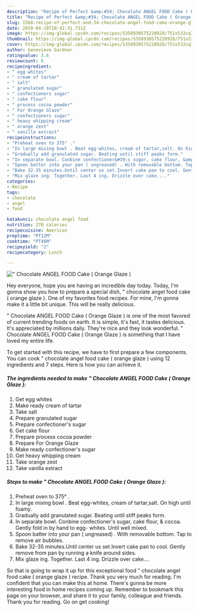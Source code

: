 ```yaml
---
description: "Recipe of Perfect &amp;#34; Chocolate ANGEL FOOD Cake ( Orange Glaze )"
title: "Recipe of Perfect &amp;#34; Chocolate ANGEL FOOD Cake ( Orange Glaze )"
slug: 1568-recipe-of-perfect-and-34-chocolate-angel-food-cake-orange-glaze
date: 2020-04-18T20:42:31.731Z
image: https://img-global.cpcdn.com/recipes/5358930575228928/751x532cq70/chocolate-angel-food-cake-orange-glaze-recipe-main-photo.jpg
thumbnail: https://img-global.cpcdn.com/recipes/5358930575228928/751x532cq70/chocolate-angel-food-cake-orange-glaze-recipe-main-photo.jpg
cover: https://img-global.cpcdn.com/recipes/5358930575228928/751x532cq70/chocolate-angel-food-cake-orange-glaze-recipe-main-photo.jpg
author: Genevieve Gardner
ratingvalue: 3.6
reviewcount: 6
recipeingredient:
- " egg whites"
- " cream of tartar"
- " salt"
- " granulated sugar"
- " confectioners sugar"
- " cake flour"
- " process cocoa powder"
- " For Orange Glaze"
- " confectioners sugar"
- " heavy whipping cream"
- " orange zest"
- " vanilla extract"
recipeinstructions:
- "Preheat oven to 375° ."
- "In large mixing bowl . Beat egg-whites, cream of tartar,salt. On high until foamy."
- "Gradually add granulated sugar. Beating until stiff peaks form."
- "In separate bowl. Conbine confectioner&#39;s sugar, cake flour, &amp; cocoa. Gently fold in by hand to egg- whites. Until well mixed."
- "Spoon batter into your pan ( ungreased) . With removable bottom. Tap to remove air bubbles."
- "Bake 32-35 minutes.Until center us set.Invert cake pan to cool. Gently remove from pan by running a knife around sides."
- "Mix glaze ing. Together. Last 4 ing. Drizzle over cake...."
categories:
- Recipe
tags:
- chocolate
- angel
- food

katakunci: chocolate angel food 
nutrition: 270 calories
recipecuisine: American
preptime: "PT12M"
cooktime: "PT46M"
recipeyield: "2"
recipecategory: Lunch

---
```



![&#34; Chocolate ANGEL FOOD Cake ( Orange Glaze )](https://img-global.cpcdn.com/recipes/5358930575228928/751x532cq70/chocolate-angel-food-cake-orange-glaze-recipe-main-photo.jpg)

Hey everyone, hope you are having an incredible day today. Today, I'm gonna show you how to prepare a special dish, &#34; chocolate angel food cake ( orange glaze ). One of my favorites food recipes. For mine, I'm gonna make it a little bit unique. This will be really delicious.



&#34; Chocolate ANGEL FOOD Cake ( Orange Glaze ) is one of the most favored of current trending foods on earth. It is simple, it's fast, it tastes delicious. It's appreciated by millions daily. They're nice and they look wonderful. &#34; Chocolate ANGEL FOOD Cake ( Orange Glaze ) is something that I have loved my entire life.


To get started with this recipe, we have to first prepare a few components. You can cook &#34; chocolate angel food cake ( orange glaze ) using 12 ingredients and 7 steps. Here is how you can achieve it.

<!--inarticleads1-->

##### The ingredients needed to make &#34; Chocolate ANGEL FOOD Cake ( Orange Glaze ):

1. Get  egg whites
1. Make ready  cream of tartar
1. Take  salt
1. Prepare  granulated sugar
1. Prepare  confectioner&#39;s sugar
1. Get  cake flour
1. Prepare  process cocoa powder
1. Prepare  For Orange Glaze
1. Make ready  confectioner&#39;s sugar
1. Get  heavy whipping cream
1. Take  orange zest
1. Take  vanilla extract




<!--inarticleads2-->

##### Steps to make &#34; Chocolate ANGEL FOOD Cake ( Orange Glaze ):

1. Preheat oven to 375° .
1. In large mixing bowl . Beat egg-whites, cream of tartar,salt. On high until foamy.
1. Gradually add granulated sugar. Beating until stiff peaks form.
1. In separate bowl. Conbine confectioner&#39;s sugar, cake flour, &amp; cocoa. Gently fold in by hand to egg- whites. Until well mixed.
1. Spoon batter into your pan ( ungreased) . With removable bottom. Tap to remove air bubbles.
1. Bake 32-35 minutes.Until center us set.Invert cake pan to cool. Gently remove from pan by running a knife around sides.
1. Mix glaze ing. Together. Last 4 ing. Drizzle over cake....




So that is going to wrap it up for this exceptional food &#34; chocolate angel food cake ( orange glaze ) recipe. Thank you very much for reading. I'm confident that you can make this at home. There's gonna be more interesting food in home recipes coming up. Remember to bookmark this page on your browser, and share it to your family, colleague and friends. Thank you for reading. Go on get cooking!
